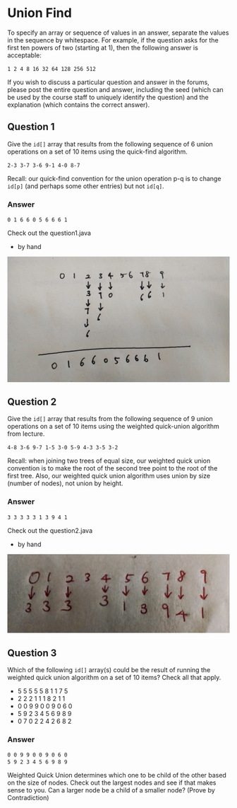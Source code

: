 # Union Find


To specify an array or sequence of values in an answer, separate the values in
the sequence by whitespace. For example, if the question asks for the first
ten powers of two (starting at 1), then the following answer is acceptable:

    1 2 4 8 16 32 64 128 256 512

If you wish to discuss a particular question and answer in the forums, please post
the entire question and answer, including the seed (which can be used by the course
staff to uniquely identify the question) and the explanation (which contains the
correct answer).


## Question 1

Give the `id[]` array that results from the following sequence of 6 union
operations on a set of 10 items using the quick-find algorithm.

    2-3 3-7 3-6 9-1 4-0 8-7 

Recall: our quick-find convention for the union operation p-q is to change `id[p]`
(and perhaps some other entries) but not `id[q]`.


### Answer

    0 1 6 6 0 5 6 6 6 1
 
Check out the question1.java

* by hand

![q1](misc/question1_by_hand.jpg)


## Question 2

Give the `id[]` array that results from the following sequence of 9 union
operations on a set of 10 items using the weighted quick-union algorithm from lecture.

    4-8 3-6 9-7 1-5 3-0 5-9 4-3 3-5 3-2 

Recall: when joining two trees of equal size, our weighted quick union convention is to
make the root of the second tree point to the root of the first tree. Also, our weighted
quick union algorithm uses union by size (number of nodes), not union by height.

### Answer

    3 3 3 3 3 1 3 9 4 1

Check out the question2.java

* by hand

![q1](misc/question2_by_hand.jpg)

## Question 3

Which of the following `id[]` array(s) could be the result of running the weighted quick union
algorithm on a set of 10 items? Check all that apply.

* 5 5 5 5 5 8 1 1 7 5
* 2 2 2 1 1 1 8 2 1 1
* 0 0 9 9 0 0 9 0 6 0 
* 5 9 2 3 4 5 6 9 8 9 
* 0 7 0 2 2 4 2 6 8 2 


### Answer

    0 0 9 9 0 0 9 0 6 0 
    5 9 2 3 4 5 6 9 8 9 

Weighted Quick Union determines which one to be child of the other based on the size of nodes.
Check out the largest nodes and see if that makes sense to you. Can a larger node be a child of a smaller node?
(Prove by Contradiction)





